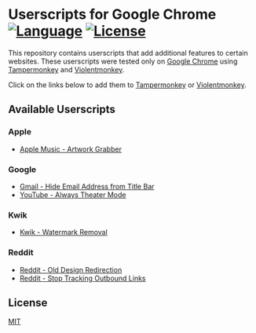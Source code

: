 # Userscripts for Google Chrome <br> [![Language](https://img.shields.io/badge/Language-JavaScript-f1e05a.svg)](https://developer.mozilla.org/en-US/docs/Web/JavaScript) [![License](https://img.shields.io/badge/License-MIT-blue.svg)](https://github.com/MrBukLau/userscripts-for-google-chrome/blob/master/LICENSE)

This repository contains userscripts that add additional features to certain websites. These userscripts were tested only on [Google Chrome](https://www.google.com/chrome/) using [Tampermonkey](https://chrome.google.com/webstore/detail/tampermonkey/dhdgffkkebhmkfjojejmpbldmpobfkfo) and [Violentmonkey](https://chrome.google.com/webstore/detail/violentmonkey/jinjaccalgkegednnccohejagnlnfdag).

Click on the links below to add them to [Tampermonkey](https://tampermonkey.net/) or [Violentmonkey](https://github.com/violentmonkey/violentmonkey).

## Available Userscripts
### Apple
* [Apple Music - Artwork Grabber](https://github.com/MrBukLau/userscripts-for-google-chrome/raw/master/javascripts/apple_music_artwork_grabber.user.js)
### Google
* [Gmail - Hide Email Address from Title Bar](https://github.com/MrBukLau/userscripts-for-google-chrome/raw/master/javascripts/hide_gmail.user.js)
* [YouTube - Always Theater Mode](https://github.com/MrBukLau/userscripts-for-google-chrome/raw/master/javascripts/youtube_always_theater_mode.user.js)
### Kwik
* [Kwik - Watermark Removal](https://github.com/MrBukLau/userscripts-for-google-chrome/raw/master/javascripts/kwik_watermark_removal.user.js)
### Reddit
* [Reddit - Old Design Redirection](https://github.com/MrBukLau/userscripts-for-google-chrome/raw/master/javascripts/reddit_old_design_redirection.user.js)
* [Reddit - Stop Tracking Outbound Links](https://github.com/MrBukLau/userscripts-for-google-chrome/raw/master/javascripts/reddit_stop_tracking_outbound_links.user.js)

## License
[MIT](https://github.com/MrBukLau/userscripts-for-google-chrome/blob/master/LICENSE)
